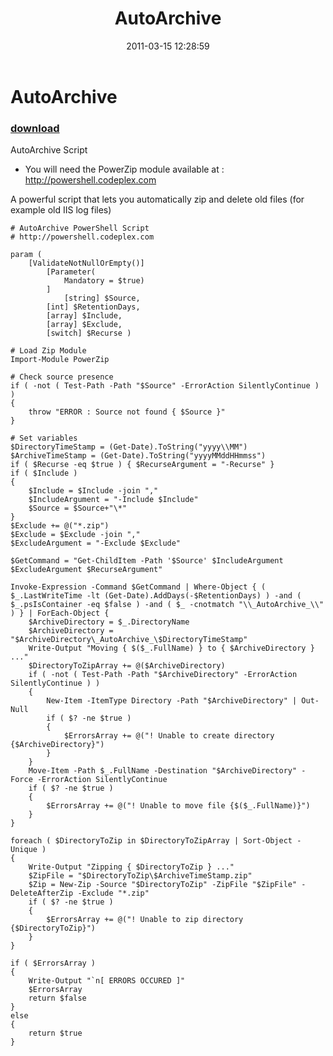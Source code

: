 ﻿---
pid:            2563
poster:         ChristopheCREMON
title:          AutoArchive
date:           2011-03-15 12:28:59
format:         posh
parent:         0
parent:         0

---

# AutoArchive

### [download](2563.ps1)

AutoArchive Script

- You will need the PowerZip module available at : http://powershell.codeplex.com

A powerful script that lets you automatically zip and delete old files (for example old IIS log files)

```posh
# AutoArchive PowerShell Script
# http://powershell.codeplex.com

param (
	[ValidateNotNullOrEmpty()]
		[Parameter(
    		Mandatory = $true)
    	]
			[string] $Source,
		[int] $RetentionDays,
		[array] $Include,
		[array] $Exclude,
		[switch] $Recurse )

# Load Zip Module
Import-Module PowerZip

# Check source presence
if ( -not ( Test-Path -Path "$Source" -ErrorAction SilentlyContinue ) )
{
	throw "ERROR : Source not found { $Source }"
}

# Set variables
$DirectoryTimeStamp = (Get-Date).ToString("yyyy\\MM")
$ArchiveTimeStamp = (Get-Date).ToString("yyyyMMddHHmmss")
if ( $Recurse -eq $true ) { $RecurseArgument = "-Recurse" }
if ( $Include )
{
	$Include = $Include -join ","
	$IncludeArgument = "-Include $Include"
	$Source = $Source+"\*"
}
$Exclude += @("*.zip")
$Exclude = $Exclude -join ","
$ExcludeArgument = "-Exclude $Exclude"

$GetCommand = "Get-ChildItem -Path '$Source' $IncludeArgument $ExcludeArgument $RecurseArgument"

Invoke-Expression -Command $GetCommand | Where-Object { ( $_.LastWriteTime -lt (Get-Date).AddDays(-$RetentionDays) ) -and ( $_.psIsContainer -eq $false ) -and ( $_ -cnotmatch "\\_AutoArchive_\\" ) } | ForEach-Object {
	$ArchiveDirectory = $_.DirectoryName
	$ArchiveDirectory = "$ArchiveDirectory\_AutoArchive_\$DirectoryTimeStamp"
	Write-Output "Moving { $($_.FullName) } to { $ArchiveDirectory } ..."
	$DirectoryToZipArray += @($ArchiveDirectory)
	if ( -not ( Test-Path -Path "$ArchiveDirectory" -ErrorAction SilentlyContinue ) )
	{
		New-Item -ItemType Directory -Path "$ArchiveDirectory" | Out-Null
		if ( $? -ne $true )
		{
			$ErrorsArray += @("! Unable to create directory {$ArchiveDirectory}")
		}
	}
	Move-Item -Path $_.FullName -Destination "$ArchiveDirectory" -Force -ErrorAction SilentlyContinue
	if ( $? -ne $true )
	{
		$ErrorsArray += @("! Unable to move file {$($_.FullName)}")
	}
}

foreach ( $DirectoryToZip in $DirectoryToZipArray | Sort-Object -Unique )
{
	Write-Output "Zipping { $DirectoryToZip } ..."
	$ZipFile = "$DirectoryToZip\$ArchiveTimeStamp.zip"
	$Zip = New-Zip -Source "$DirectoryToZip" -ZipFile "$ZipFile" -DeleteAfterZip -Exclude "*.zip"
	if ( $? -ne $true )
	{
		$ErrorsArray += @("! Unable to zip directory {$DirectoryToZip}")
	}
}

if ( $ErrorsArray )
{
	Write-Output "`n[ ERRORS OCCURED ]"
	$ErrorsArray
	return $false
}
else
{
	return $true
}
```

